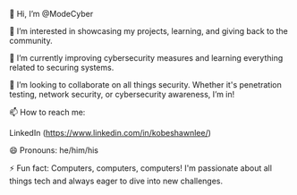 👋 Hi, I’m @ModeCyber

👀 I’m interested in showcasing my projects, learning, and giving back to the community.

🌱 I’m currently improving cybersecurity measures and learning everything related to securing systems.

💞️ I’m looking to collaborate on all things security. Whether it's penetration testing, network security, or cybersecurity awareness, I’m in!

📫 How to reach me:

LinkedIn
(https://www.linkedin.com/in/kobeshawnlee/)

😄 Pronouns: he/him/his

⚡ Fun fact: Computers, computers, computers! I'm passionate about all things tech and always eager to dive into new challenges.



<!---
ModeCyber/ModeCyber is a ✨ special ✨ repository because its `README.md` (this file) appears on your GitHub profile.
You can click the Preview link to take a look at your changes.
--->
